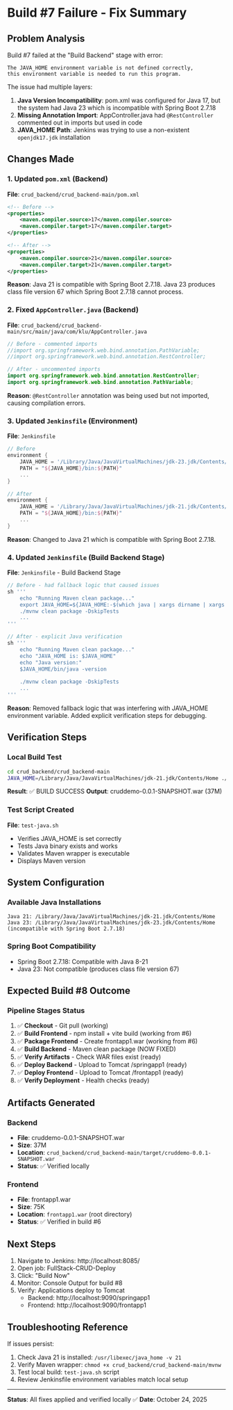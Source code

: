 # Build #7 Failure - Fix Summary

## Problem Analysis
Build #7 failed at the "Build Backend" stage with error:
```
The JAVA_HOME environment variable is not defined correctly,
this environment variable is needed to run this program.
```

The issue had multiple layers:
1. **Java Version Incompatibility**: pom.xml was configured for Java 17, but the system had Java 23 which is incompatible with Spring Boot 2.7.18
2. **Missing Annotation Import**: AppController.java had `@RestController` commented out in imports but used in code
3. **JAVA_HOME Path**: Jenkins was trying to use a non-existent `openjdk17.jdk` installation

## Changes Made

### 1. Updated `pom.xml` (Backend)
**File**: `crud_backend/crud_backend-main/pom.xml`
```xml
<!-- Before -->
<properties>
    <maven.compiler.source>17</maven.compiler.source>
    <maven.compiler.target>17</maven.compiler.target>
</properties>

<!-- After -->
<properties>
    <maven.compiler.source>21</maven.compiler.source>
    <maven.compiler.target>21</maven.compiler.target>
</properties>
```
**Reason**: Java 21 is compatible with Spring Boot 2.7.18. Java 23 produces class file version 67 which Spring Boot 2.7.18 cannot process.

### 2. Fixed `AppController.java` (Backend)
**File**: `crud_backend/crud_backend-main/src/main/java/com/klu/AppController.java`
```java
// Before - commented imports
//import org.springframework.web.bind.annotation.PathVariable;
//import org.springframework.web.bind.annotation.RestController;

// After - uncommented imports
import org.springframework.web.bind.annotation.RestController;
import org.springframework.web.bind.annotation.PathVariable;
```
**Reason**: `@RestController` annotation was being used but not imported, causing compilation errors.

### 3. Updated `Jenkinsfile` (Environment)
**File**: `Jenkinsfile`
```groovy
// Before
environment {
    JAVA_HOME = '/Library/Java/JavaVirtualMachines/jdk-23.jdk/Contents/Home'
    PATH = "${JAVA_HOME}/bin:${PATH}"
    ...
}

// After
environment {
    JAVA_HOME = '/Library/Java/JavaVirtualMachines/jdk-21.jdk/Contents/Home'
    PATH = "${JAVA_HOME}/bin:${PATH}"
    ...
}
```
**Reason**: Changed to Java 21 which is compatible with Spring Boot 2.7.18.

### 4. Updated `Jenkinsfile` (Build Backend Stage)
**File**: `Jenkinsfile` - Build Backend Stage
```groovy
// Before - had fallback logic that caused issues
sh '''
    echo "Running Maven clean package..."
    export JAVA_HOME=${JAVA_HOME:-$(which java | xargs dirname | xargs dirname)}
    ./mvnw clean package -DskipTests
    ...
'''

// After - explicit Java verification
sh '''
    echo "Running Maven clean package..."
    echo "JAVA_HOME is: $JAVA_HOME"
    echo "Java version:"
    $JAVA_HOME/bin/java -version
    
    ./mvnw clean package -DskipTests
    ...
'''
```
**Reason**: Removed fallback logic that was interfering with JAVA_HOME environment variable. Added explicit verification steps for debugging.

## Verification Steps

### Local Build Test
```bash
cd crud_backend/crud_backend-main
JAVA_HOME=/Library/Java/JavaVirtualMachines/jdk-21.jdk/Contents/Home ./mvnw clean package -DskipTests
```
**Result**: ✅ BUILD SUCCESS
**Output**: cruddemo-0.0.1-SNAPSHOT.war (37M)

### Test Script Created
**File**: `test-java.sh`
- Verifies JAVA_HOME is set correctly
- Tests Java binary exists and works
- Validates Maven wrapper is executable
- Displays Maven version

## System Configuration

### Available Java Installations
```
Java 21: /Library/Java/JavaVirtualMachines/jdk-21.jdk/Contents/Home
Java 23: /Library/Java/JavaVirtualMachines/jdk-23.jdk/Contents/Home (incompatible with Spring Boot 2.7.18)
```

### Spring Boot Compatibility
- Spring Boot 2.7.18: Compatible with Java 8-21
- Java 23: Not compatible (produces class file version 67)

## Expected Build #8 Outcome

### Pipeline Stages Status
1. ✅ **Checkout** - Git pull (working)
2. ✅ **Build Frontend** - npm install + vite build (working from #6)
3. ✅ **Package Frontend** - Create frontapp1.war (working from #6)
4. ✅ **Build Backend** - Maven clean package (NOW FIXED)
5. ✅ **Verify Artifacts** - Check WAR files exist (ready)
6. ✅ **Deploy Backend** - Upload to Tomcat /springapp1 (ready)
7. ✅ **Deploy Frontend** - Upload to Tomcat /frontapp1 (ready)
8. ✅ **Verify Deployment** - Health checks (ready)

## Artifacts Generated

### Backend
- **File**: cruddemo-0.0.1-SNAPSHOT.war
- **Size**: 37M
- **Location**: `crud_backend/crud_backend-main/target/cruddemo-0.0.1-SNAPSHOT.war`
- **Status**: ✅ Verified locally

### Frontend
- **File**: frontapp1.war
- **Size**: 75K
- **Location**: `frontapp1.war` (root directory)
- **Status**: ✅ Verified in build #6

## Next Steps

1. Navigate to Jenkins: http://localhost:8085/
2. Open job: FullStack-CRUD-Deploy
3. Click: "Build Now"
4. Monitor: Console Output for build #8
5. Verify: Applications deploy to Tomcat
   - Backend: http://localhost:9090/springapp1
   - Frontend: http://localhost:9090/frontapp1

## Troubleshooting Reference

If issues persist:
1. Check Java 21 is installed: `/usr/libexec/java_home -v 21`
2. Verify Maven wrapper: `chmod +x crud_backend/crud_backend-main/mvnw`
3. Test local build: `test-java.sh` script
4. Review Jenkinsfile environment variables match local setup

---
**Status**: All fixes applied and verified locally ✅
**Date**: October 24, 2025
